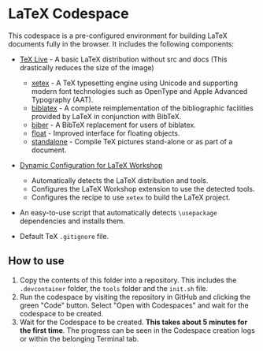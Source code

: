 # LaTeX Codespace

This codespace is a pre-configured environment for building LaTeX documents fully in the browser. It includes the following components:

- [TeX Live](https://www.tug.org/texlive/) - A basic LaTeX distribution without src and docs (This drastically reduces the size of the image)
  -  [xetex](https://www.tug.org/xetex/) - A TeX typesetting engine using Unicode and supporting modern font technologies such as OpenType and Apple Advanced Typography (AAT).
  -  [biblatex](https://ctan.org/pkg/biblatex) - A complete reimplementation of the bibliographic facilities provided by LaTeX in conjunction with BibTeX.
  -  [biber](https://ctan.org/pkg/biber) - A BibTeX replacement for users of biblatex.
  -  [float](https://ctan.org/pkg/float) - Improved interface for floating objects.
  -  [standalone](https://ctan.org/pkg/standalone) - Compile TeX pictures stand-alone or as part of a document.


- [Dynamic Configuration for LaTeX Workshop](https://marketplace.visualstudio.com/items?itemName=James-Yu.latex-workshop)
  - Automatically detects the LaTeX distribution and tools.
  - Configures the LaTeX Workshop extension to use the detected tools.
  - Configures the recipe to use `xetex` to build the LaTeX project.

- An easy-to-use script that automatically detects `\usepackage` dependencies and installs them.
- Default TeX `.gitignore` file.

## How to use

1. Copy the contents of this folder into a repository. This includes the `.devcontainer` folder, the `tools` folder and the `init.sh` file.
2. Run the codespace by visiting the repository in GitHub and clicking the green "Code" button. Select "Open with Codespaces" and wait for the codespace to be created.
3. Wait for the Codespace to be created. **This takes about 5 minutes for the first time**. The progress can be seen in the Codespace creation logs or within the belonging Terminal tab.